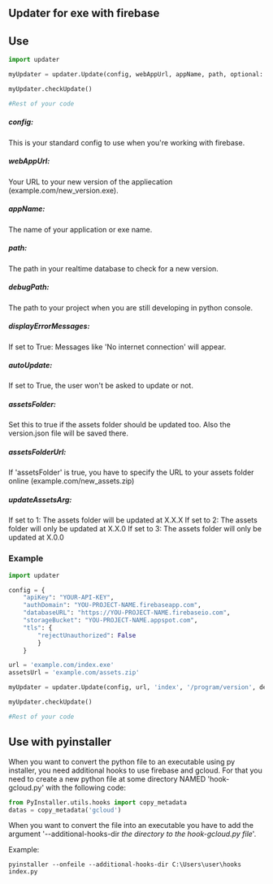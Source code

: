 ## **Updater for exe with firebase**

## **Use**

```python
import updater

myUpdater = updater.Update(config, webAppUrl, appName, path, optional: debugPath, displayErrorMessages, autoUpdate, assetsFolder, assetsFolderUrl, updateAssetsArg)

myUpdater.checkUpdate()

#Rest of your code
```

##### config:
This is your standard config to use when you're working with firebase.

##### webAppUrl:
Your URL to your new version of the appliecation (example.com/new_version.exe).

##### appName:
The name of your application or exe name.

##### path:
The path in your realtime database to check for a new version.


##### debugPath:
The path to your project when you are still developing in python console.

##### displayErrorMessages:
If set to True: Messages like 'No internet connection' will appear.

##### autoUpdate:
If set to True, the user won't be asked to update or not.

##### assetsFolder:
Set this to true if the assets folder should be updated too. Also the version.json file will be saved there.

##### assetsFolderUrl:
If 'assetsFolder' is true, you have to specify the URL to your assets folder online (example.com/new_assets.zip)

##### updateAssetsArg:
If set to 1: The assets folder will be updated at X.X.X
If set to 2: The assets folder will only be updated at X.X.0
If set to 3: The assets folder will only be updated at X.0.0


### **Example**
```python
import updater

config = {
    "apiKey": "YOUR-API-KEY",
    "authDomain": "YOU-PROJECT-NAME.firebaseapp.com",
    "databaseURL": "https://YOU-PROJECT-NAME.firebaseio.com",
    "storageBucket": "YOU-PROJECT-NAME.appspot.com",
    "tls": {
        "rejectUnauthorized": False
        }
    }

url = 'example.com/index.exe'
assetsUrl = 'example.com/assets.zip'

myUpdater = updater.Update(config, url, 'index', '/program/version', debugPath='C:/Users/user/Documents/Python/Updater', displayErrorMessages=True, autoUpdate=False, assetsFolder=True, assetsFolderUrl=assestUrl, updateAssetsArg=2)

myUpdater.checkUpdate()

#Rest of your code
```

## **Use with pyinstaller**
When you want to convert the python file to an executable using py installer, you need additional hooks to use firebase and gcloud. For that you need to create a new python file at some directory NAMED 'hook-gcloud.py' with the following code:

```python
from PyInstaller.utils.hooks import copy_metadata
datas = copy_metadata('gcloud')
```

When you want to convert the file into an executable you have to add the argument '--additional-hooks-dir _the directory to the hook-gcloud.py file_'. 

Example:

```
pyinstaller --onfeile --additional-hooks-dir C:\Users\user\hooks index.py
```



